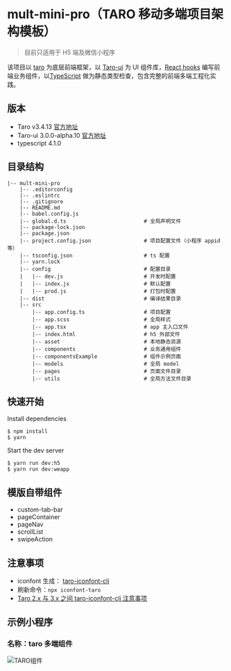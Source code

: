 # mult-mini-pro（TARO 移动多端项目架构模板）

> 目前只适用于 H5 端及微信小程序

该项目以 [taro](https://taro-docs.jd.com/taro/docs/README/index.html) 为底层前端框架，以 [Taro-ui](https://taro-ui.jd.com/#/docs/introduction) 为 UI 组件库，[React hooks](https://react.docschina.org/docs/hooks-intro.html) 编写前端业务组件，以[TypeScript](https://www.tslang.cn/) 做为静态类型检查，包含完整的前端多端工程化实践。

## 版本

- Taro v3.4.13 [官方地址](https://taro-docs.jd.com/taro/docs/README/index.html)
- Taro-ui 3.0.0-alpha.10 [官方地址](https://taro-ui.jd.com/#/docs/introduction)
- typescript 4.1.0

## 目录结构

```
|-- mult-mini-pro
    |-- .editorconfig
    |-- .eslintrc
    |-- .gitignore
    |-- README.md
    |-- babel.config.js
    |-- global.d.ts                         # 全局声明文件
    |-- package-lock.json
    |-- package.json
    |-- project.config.json                 # 项目配置文件（小程序 appid 等）
    |-- tsconfig.json                       # ts 配置
    |-- yarn.lock
    |-- config                              # 配置目录
    |   |-- dev.js                          # 开发时配置
    |   |-- index.js                        # 默认配置
    |   |-- prod.js                         # 打包时配置
    |-- dist                                # 编译结果目录
    |-- src
        |-- app.config.ts                   # 项目配置
        |-- app.scss                        # 全局样式
        |-- app.tsx                         # app 主入口文件
        |-- index.html                      # h5 外部文件
        |-- asset                           # 本地静态资源
        |-- components                      # 业务通用组件
        |-- componentsExample               # 组件示例页面
        |-- models                          # 全局 model
        |-- pages                           # 页面文件目录
        |-- utils                           # 全局方法文件目录
```

## 快速开始

Install dependencies

```
$ npm install
$ yarn
```

Start the dev server

```
$ yarn run dev:h5
$ yarn run dev:weapp
```

## 模版自带组件

- custom-tab-bar
- pageContainer
- pageNav
- scrollList
- swipeAction

## 注意事项

- iconfont 生成： [taro-iconfont-cli](https://www.npmjs.com/package/taro-iconfont-cli)
- 刷新命令：`npx iconfont-taro`
- [Taro 2.x 与 3.x 之间 taro-iconfont-cli 注意事项](https://github.com/iconfont-cli/taro-iconfont-cli)

## 示例小程序

### 名称：taro 多端组件 </br>

![TARO组件](https://img-blog.csdnimg.cn/20210325104338271.jpg?x-oss-process=image/watermark,type_ZmFuZ3poZW5naGVpdGk,shadow_10,text_aHR0cHM6Ly9ibG9nLmNzZG4ubmV0L2gxMjM0NTYxMjM0NTYx,size_16,color_FFFFFF,t_70#pic_center)
